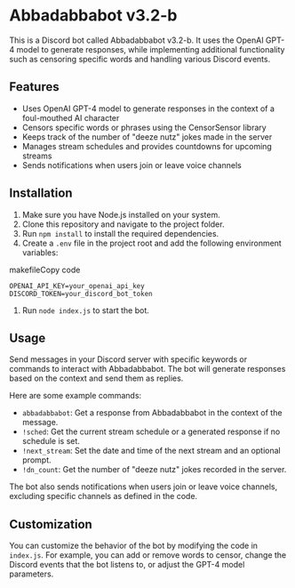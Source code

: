 Abbadabbabot v3.2-b
===================

This is a Discord bot called Abbadabbabot v3.2-b. It uses the OpenAI GPT-4 model to generate responses, while implementing additional functionality such as censoring specific words and handling various Discord events.

Features
--------

-   Uses OpenAI GPT-4 model to generate responses in the context of a foul-mouthed AI character
-   Censors specific words or phrases using the CensorSensor library
-   Keeps track of the number of "deeze nutz" jokes made in the server
-   Manages stream schedules and provides countdowns for upcoming streams
-   Sends notifications when users join or leave voice channels

Installation
------------

1.  Make sure you have Node.js installed on your system.
2.  Clone this repository and navigate to the project folder.
3.  Run `npm install` to install the required dependencies.
4.  Create a `.env` file in the project root and add the following environment variables:

makefileCopy code

`OPENAI_API_KEY=your_openai_api_key
DISCORD_TOKEN=your_discord_bot_token`

1.  Run `node index.js` to start the bot.

Usage
-----

Send messages in your Discord server with specific keywords or commands to interact with Abbadabbabot. The bot will generate responses based on the context and send them as replies.

Here are some example commands:

-   `abbadabbabot`: Get a response from Abbadabbabot in the context of the message.
-   `!sched`: Get the current stream schedule or a generated response if no schedule is set.
-   `!next_stream`: Set the date and time of the next stream and an optional prompt.
-   `!dn_count`: Get the number of "deeze nutz" jokes recorded in the server.

The bot also sends notifications when users join or leave voice channels, excluding specific channels as defined in the code.

Customization
-------------

You can customize the behavior of the bot by modifying the code in `index.js`. For example, you can add or remove words to censor, change the Discord events that the bot listens to, or adjust the GPT-4 model parameters.
